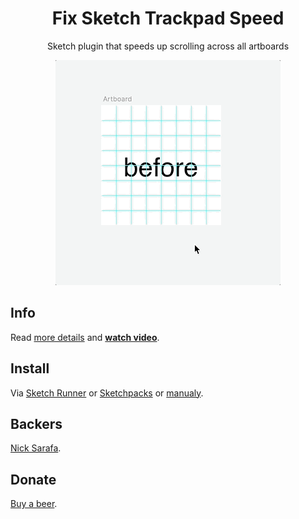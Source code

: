 <div align="center">

# Fix Sketch Trackpad Speed

Sketch plugin that speeds up scrolling across all artboards

![gif](res/gif.gif)

</div>

## Info

Read [more details](http://sketchplugins.com/d/481-mscontentdrawview-scrollwheelscroll-and-calculating-sketch-viewport) and [**watch video**](https://youtu.be/OPIw7HX1ILI).

## Install

Via [Sketch Runner](http://sketchrunner.com) or [Sketchpacks](https://sketchpacks.com/pravdomil/FixSketchTrackpadSpeed) or [manualy](../../releases).

## Backers
[Nick Sarafa](https://github.com/nsarafa). 

## Donate

[Buy a beer](https://www.paypal.com/cgi-bin/webscr?cmd=_s-xclick&hosted_button_id=BCL2X3AFQBAP2&item_name=Fix%20Sketch%20Trackpad%20Speed%20Beer).
